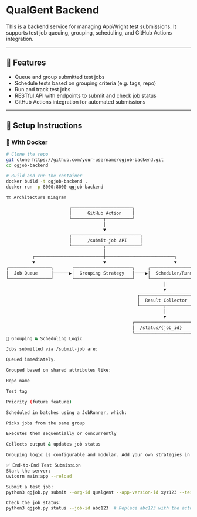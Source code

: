 # QualGent Backend

This is a backend service for managing AppWright test submissions. It supports test job queuing, grouping, scheduling, and GitHub Actions integration.

---

## 🚀 Features

- Queue and group submitted test jobs
- Schedule tests based on grouping criteria (e.g. tags, repo)
- Run and track test jobs
- RESTful API with endpoints to submit and check job status
- GitHub Actions integration for automated submissions

---

## 🧰 Setup Instructions

### 🐳 With Docker

```bash
# Clone the repo
git clone https://github.com/your-username/qgjob-backend.git
cd qgjob-backend

# Build and run the container
docker build -t qgjob-backend .
docker run -p 8000:8000 qgjob-backend

🏗 Architecture Diagram

                        ┌───────────────────────┐
                        │      GitHub Action    │
                        └────────────┬──────────┘
                                     │
                                     ▼
                        ┌──────────────────────────┐
                        │      /submit-job API     │
                        └────────────┬─────────────┘
                                     │
          ┌──────────────────────────┼──────────────────────────┐
          ▼                          ▼                          ▼
┌────────────────┐       ┌──────────────────────┐     ┌────────────────────┐
│  Job Queue     │──────▶│  Grouping Strategy   │────▶│  Scheduler/Runner  │
└────────────────┘       └──────────────────────┘     └────────────────────┘
                                                            │
                                                            ▼
                                                  ┌────────────────────┐
                                                  │  Result Collector  │
                                                  └─────────┬──────────┘
                                                            │
                                                            ▼
                                                ┌──────────────────────┐
                                                │  /status/{job_id}    │
                                                └──────────────────────┘
🧠 Grouping & Scheduling Logic

Jobs submitted via /submit-job are:

Queued immediately.

Grouped based on shared attributes like:

Repo name

Test tag

Priority (future feature)

Scheduled in batches using a JobRunner, which:

Picks jobs from the same group

Executes them sequentially or concurrently

Collects output & updates job status

Grouping logic is configurable and modular. Add your own strategies in grouping.py.

✅ End-to-End Test Submission
Start the server:
uvicorn main:app --reload

Submit a test job:
python3 qgjob.py submit --org-id qualgent --app-version-id xyz123 --test tests/onboarding.spec.js

Check the job status:
python3 qgjob.py status --job-id abc123  # Replace abc123 with the actual job ID given to you


